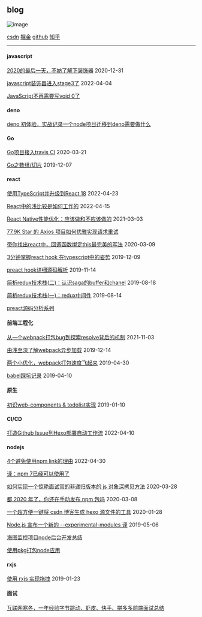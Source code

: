 ## blog

![image](https://user-images.githubusercontent.com/20512530/162600510-8f8d3217-754a-441d-9f77-e5e95ab39b38.png)


[csdn](https://blog.csdn.net/flytam) [掘金](https://juejin.im/user/592beb7c2f301e0057f8dc87) [github](https://github.com/flytam) [知乎](https://www.zhihu.com/people/tan-jia-hui-19)



-------------

#### javascript

[2020的最后一天，不妨了解下装饰器](https://github.com/flytam/blog/issues/22) 2020-12-31

[javascript装饰器进入stage3了](https://github.com/flytam/blog/issues/26) 2022-04-04

[JavaScript不再需要写void 0了](https://github.com/flytam/blog/issues/31)

#### deno
[deno 初体验，实战记录一个node项目迁移到deno需要做什么](https://github.com/flytam/blog/issues/19)

#### Go

[Go项目接入travis CI](https://github.com/flytam/blog/issues/17) 2020-03-21

[Go之数组/切片](https://github.com/flytam/blog/issues/11) 2019-12-07

#### react

[使用TypeScript并升级到React 18](https://github.com/flytam/blog/issues/29) 2022-04-23

[React中的浅比较是如何工作的](https://github.com/flytam/blog/issues/28) 2022-04-15

[React Native性能优化：应该做和不应该做的](https://github.com/flytam/blog/issues) 2021-03-03

[77.9K Star 的 Axios 项目如何优雅实现请求重试](https://github.com/flytam/blog/issues/21)

[带你找出react中，回调函数绑定this最完美的写法](https://github.com/flytam/blog/issues/16) 2020-03-09

[3分钟掌握react hook 在typescript中的姿势](https://github.com/flytam/blog/issues/12) 2019-12-09

[preact hook详细源码解析](https://github.com/flytam/blog/issues/10) 2019-11-14

[简析redux技术栈(二)：认识saga的buffer和chanel](https://github.com/flytam/blog/issues/9) 2019-08-18


[简析redux技术栈(一)：redux中间件](https://github.com/flytam/blog/issues/8) 2019-08-14

[preact源码分析系列](https://github.com/flytam/preact-source-learn)

#### 前端工程化

[从一个webpack打包bug到探索resolve背后的机制](https://github.com/flytam/blog/issues/25) 2021-11-03

[由浅至深了解webpack异步加载](https://github.com/flytam/blog/issues/13) 2019-12-14

[两个小优化，webpack打包速度飞起来](https://github.com/flytam/blog/issues/6) 2019-04-30

[babel踩坑记录](https://github.com/flytam/blog/issues/5) 2019-04-10

#### 原生

[初识web-components & todolist实现](https://github.com/flytam/blog/issues/3) 2019-01-10

#### CI/CD

[打造Github Issue到Hexo部署自动工作流](https://github.com/flytam/blog/issues/27) 2022-04-10

#### nodejs

[4个避免使用npm link的理由](https://github.com/flytam/blog/issues/30) 2022-04-30

[译：npm 7已经可以使用了](https://github.com/flytam/blog/issues/23)

[如何实现一个惊艳面试官的非递归版本的 js 对象深拷贝方法](https://github.com/flytam/blog/issues/18) 2020-03-28

[都 2020 年了，你还在手动发布 npm 包吗](https://github.com/flytam/blog/issues/15) 2020-03-08

[一个超方便一键将 csdn 博客生成 hexo 源文件的工具](https://github.com/flytam/blog/issues/14) 2020-01-28

[Node.js 宣布一个新的 --experimental-modules 译](https://github.com/flytam/blog/issues/7) 2019-05-06

[海图监控项目node后台开发总结](https://github.com/flytam/blog/issues/1)

[使用pkg打包node应用](https://github.com/flytam/blog/issues/2)


#### rxjs

[使用 rxjs 实现拖拽](https://github.com/flytam/blog/issues/4) 2019-01-23

#### 面试
[互联网寒冬，一年经验字节跳动、虾皮、快手、拼多多前端面试总结](https://github.com/flytam/blog/issues/20)
